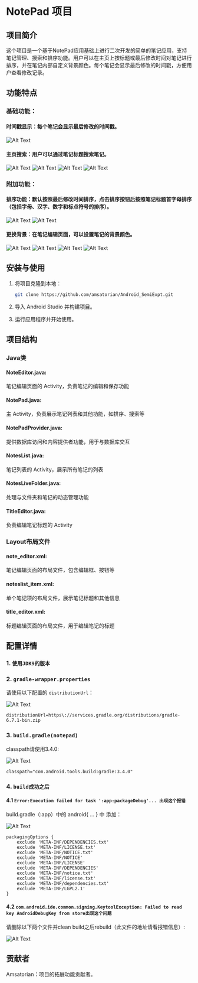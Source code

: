 # NotePad 项目

## 项目简介

这个项目是一个基于NotePad应用基础上进行二次开发的简单的笔记应用，支持笔记管理、搜索和排序功能。用户可以在主页上按标题或最后修改时间对笔记进行排序，并在笔记内部自定义背景颜色。每个笔记会显示最后修改的时间戳，方便用户查看修改记录。

## 功能特点

### 基础功能：
#### 时间戳显示：每个笔记会显示最后修改的时间戳。
![Alt Text](./README_PIC/A009.png)

#### 主页搜索：用户可以通过笔记标题搜索笔记。
![Alt Text](./README_PIC/A001.png) ![Alt Text](./README_PIC/A002.png) ![Alt Text](./README_PIC/A003.png) ![Alt Text](./README_PIC/A004.png)

### 附加功能：
#### 排序功能：默认按照最后修改时间排序，点击排序按钮后按照笔记标题首字母排序（包括字母、汉字、数字和标点符号的排序）。
![Alt Text](./README_PIC/A005.png) ![Alt Text](./README_PIC/A006.png)

#### 更换背景：在笔记编辑页面，可以设置笔记的背景颜色。
![Alt Text](./README_PIC/A007.png) ![Alt Text](./README_PIC/A011.png) ![Alt Text](./README_PIC/A008.png) ![Alt Text](./README_PIC/A010.png) 

## 安装与使用

1. 将项目克隆到本地：
    ```bash
    git clone https://github.com/amsatorian/Android_SemiExpt.git
    ```

2. 导入 Android Studio 并构建项目。

3. 运行应用程序并开始使用。

## 项目结构

### Java类
#### NoteEditor.java:
笔记编辑页面的 Activity，负责笔记的编辑和保存功能<br>
#### NotePad.java:
主 Activity，负责展示笔记列表和其他功能，如排序、搜索等<br>
#### NotePadProvider.java:
提供数据库访问和内容提供者功能，用于与数据库交互<br>
#### NotesList.java:
笔记列表的 Activity，展示所有笔记的列表<br>
#### NotesLiveFolder.java:
处理与文件夹和笔记的动态管理功能<br>
#### TitleEditor.java:
负责编辑笔记标题的 Activity<br>

### Layout布局文件
#### note_editor.xml:
笔记编辑页面的布局文件，包含编辑框、按钮等<br>
#### noteslist_item.xml:
单个笔记项的布局文件，展示笔记标题和其他信息<br>
#### title_editor.xml:
标题编辑页面的布局文件，用于编辑笔记的标题<br>

## 配置详情

### 1. `使用JDK9的版本`

### 2. `gradle-wrapper.properties`

请使用以下配置的 `distributionUrl`：

![Alt Text](./001.png)

```properties
distributionUrl=https\://services.gradle.org/distributions/gradle-6.7.1-bin.zip
```

### 3.  `build.gradle(notepad)`
classpath请使用3.4.0:

![Alt Text](./002.png)

```properties
classpath="com.android.tools.build:gradle:3.4.0"
```
### 4. `build成功之后`
#### 4.1 `Error:Execution failed for task ':app:packageDebug'... 出现这个报错`
build.gradle（:app）中的 android{ ... } 中 添加：

![Alt Text](./003.png)

```properties
packagingOptions {
    exclude 'META-INF/DEPENDENCIES.txt'
    exclude 'META-INF/LICENSE.txt'
    exclude 'META-INF/NOTICE.txt'
    exclude 'META-INF/NOTICE'
    exclude 'META-INF/LICENSE'
    exclude 'META-INF/DEPENDENCIES'
    exclude 'META-INF/notice.txt'
    exclude 'META-INF/license.txt'
    exclude 'META-INF/dependencies.txt'
    exclude 'META-INF/LGPL2.1'
}
```
#### 4.2 `com.android.ide.common.signing.KeytoolException: Failed to read key AndroidDebugKey from store出现这个问题`
请删除以下两个文件并clean build之后rebuild（此文件的地址请看报错信息）:

![Alt Text](./004.png)

## 贡献者

Amsatorian：项目的拓展功能贡献者。
